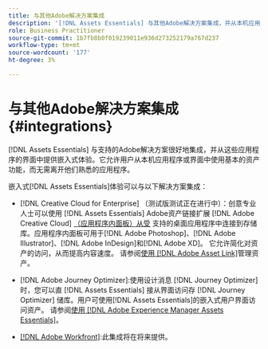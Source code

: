 ```yaml
---
title: 与其他Adobe解决方案集成
description: '[!DNL Assets Essentials] 与其他Adobe解决方案集成，并从本机应用程序内提供嵌入式体验。'
role: Business Practitioner
source-git-commit: 1b7fb8b0f019239011e936d273252179a767d237
workflow-type: tm+mt
source-wordcount: '177'
ht-degree: 3%

---
```



# 与其他Adobe解决方案集成 {#integrations}

[!DNL Assets Essentials] 与支持的Adobe解决方案很好地集成，并从这些应用程序的界面中提供嵌入式体验。它允许用户从本机应用程序或界面中使用基本的资产功能，而无需离开他们熟悉的应用程序。

嵌入式[!DNL Assets Essentials]体验可以与以下解决方案集成：

* [!DNL Creative Cloud for Enterprise] （测试版测试正在进行中）：创意专业人士可以使用 [!DNL Assets Essentials] Adobe资产链接扩展 [!DNL Adobe Creative Cloud]  [（应用程序内面板）从受](https://www.adobe.com/cn/creativecloud/business/enterprise/adobe-asset-link.html) 支持的桌面应用程序中连接到存储库。应用程序内面板可用于[!DNL Adobe Photoshop]、[!DNL Adobe Illustrator]、[!DNL Adobe InDesign]和[!DNL Adobe XD]。 它允许简化对资产的访问，从而提高内容速度。 请参阅[使用 [!DNL Adobe Asset Link]](https://helpx.adobe.com/enterprise/admin-guide.html/enterprise/using/manage-assets-using-adobe-asset-link.ug.html)管理资产。

* [!DNL Adobe Journey Optimizer]:使用设计消息 [!DNL Journey Optimizer]时，您可以直 [!DNL Assets Essentials] 接从界面访问存 [!DNL Journey Optimizer] 储库。用户可使用[!DNL Assets Essentials]的嵌入式用户界面访问资产。 请参阅[使用 [!DNL Adobe Experience Manager Assets Essentials]](https://experienceleague.adobe.com/docs/journey-optimizer/using/create-messages/assets-essentials.html)。

* [[!DNL Adobe Workfront]](https://www.workfront.com/):此集成将在将来提供。

<!-- TBD: Add CTA to join beta program. 
-->
